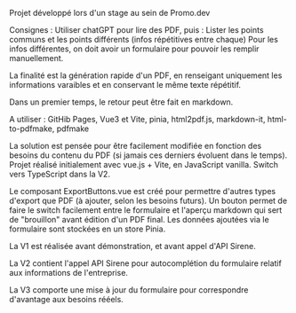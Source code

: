 Projet développé lors d'un stage au sein de Promo.dev

Consignes :
Utiliser chatGPT pour lire des PDF, puis : Lister les points communs et les points différents (infos répétitives entre chaque)
Pour les infos différentes, on doit avoir un formulaire pour pouvoir les remplir manuellement.

La finalité est la génération rapide d'un PDF, en renseigant uniquement les informations varaibles et en conservant le même texte répétitif.

Dans un premier temps, le retour peut être fait en markdown.


A utiliser : GitHib Pages, Vue3 et Vite, pinia, html2pdf.js, markdown-it, html-to-pdfmake, pdfmake

La solution est pensée pour être facilement modifiée en fonction des besoins du contenu du PDF (si jamais ces derniers évoluent dans le temps).
Projet réalisé initialement avec vue.js + Vite, en JavaScript vanilla.
Switch vers TypeScript dans la V2.

Le composant ExportButtons.vue est créé pour permettre d'autres types d'export que PDF (à ajouter, selon les besoins futurs).
Un bouton permet de faire le switch facilement entre le formulaire et l'aperçu markdown qui sert de "brouillon" avant édition d'un PDF final.
Les données ajoutées via le formulaire sont stockées en un store Pinia.

La V1 est réalisée avant démonstration, et avant appel d'API Sirene.

La V2 contient l'appel API Sirene pour autocomplétion du formulaire relatif aux informations de l'entreprise.

La V3 comporte une mise à jour du formulaire pour correspondre d'avantage aux besoins rééels.